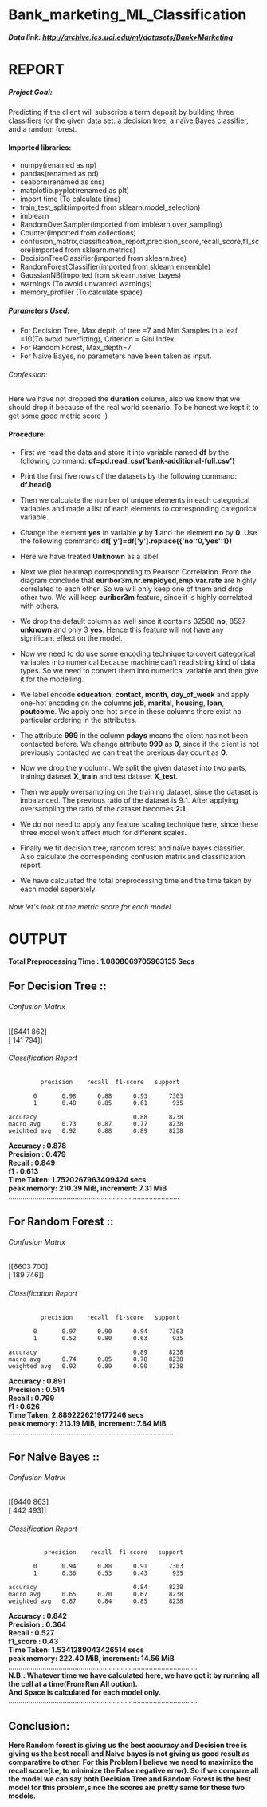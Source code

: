 # Bank_marketing_ML_Classification

##### Data link: http://archive.ics.uci.edu/ml/datasets/Bank+Marketing

# REPORT
##### Project Goal: 
Predicting if the client will subscribe a term deposit by building three classifiers for the given data set: a decision tree, a naïve Bayes classifier, and a random forest.
#### Imported libraries:
*	numpy(renamed as np)
*	pandas(renamed as pd)
*	seaborn(renamed as sns)
*	matplotlib.pyplot(renamed as plt)
*   import time    (To calculate time)
*	train_test_split(imported from sklearn.model_selection)
*	imblearn 
*	RandomOverSampler(imported from imblearn.over_sampling)
*	Counter(imported from collections)
*	confusion_matrix,classification_report,precision_score,recall_score,f1_score(imported from sklearn.metrics)
*	DecisionTreeClassifier(imported from sklearn.tree)
*	RandomForestClassifier(imported from sklearn.ensemble)
*	GaussianNB(imported from sklearn.naive_bayes)
*   warnings    (To avoid unwanted warnings)
*   memory_profiler    (To calculate space)

##### Parameters Used:
* For Decision Tree, Max depth of tree =7 and Min Samples in a leaf =10(To avoid overfitting), Criterion = Gini Index.
* For Random Forest, Max_depth=7
* For Naive Bayes, no parameters have been taken as input.

###### Confession:
Here we have not dropped the **duration** column, also we know that we should drop it because of the real world scenario. To be honest we kept it to get some good metric score :)
   
#### Procedure:
*	First we read the data and store it into variable named **df** by the following command:
**df=pd.read_csv('bank-additional-full.csv')**
*	Print the first five rows of the datasets by the following command:
**df.head()**
*	Then we calculate the number of unique elements in each categorical variables and made a list of each elements to corresponding categorical variable.
*	Change the element **yes** in variable **y** by **1** and the element **no** by **0**. Use the following command:
**df['y']=df['y'].replace({'no':0,'yes':1})**
*  Here we have treated **Unknown** as a label.
*	Next we plot heatmap corresponding to Pearson Correlation. From the diagram conclude that **euribor3m**,**nr.employed**,**emp.var.rate** are highly correlated to each other. So we will only keep one of them and drop other two. We will keep **euribor3m** feature, since it is highly correlated with others.
 
*	We drop the default column as well since it contains 32588 **no**, 8597 **unknown** and only 3 **yes**. Hence this feature will not have any significant effect on the model.
*	Now we need to do use some encoding technique to covert categorical variables into numerical because machine can’t read string kind of data types. So we need to convert them into numerical variable and then give it for the modelling.
*	We label encode **education**, **contact**, **month**, **day_of_week** and apply one-hot encoding on the columns **job**, **marital**, **housing**, **loan**, **poutcome**. We apply one-hot since in these columns there exist no particular ordering in the attributes. 
*	The attribute **999** in the column **pdays** means the client has not been contacted before. We change attribute **999** as **0**, since if the client is not previously contacted we can treat the previous day count as **0**.
*	Now we drop the **y** column. We split the given dataset into two parts, training dataset **X_train** and test dataset **X_test**.
*	Then we apply oversampling on the training dataset, since the dataset is imbalanced. The previous ratio of the dataset is 9:1. After applying oversampling the ratio of the dataset becomes **2:1**.
* We do not need to apply any feature scaling technique here, since these three model won’t affect much for different scales.
*	Finally we fit decision tree, random forest and naïve bayes classifier. Also calculate the corresponding confusion matrix and classification report. <br>
*   We have calculated the total preprocessing time and the time taken by each model seperately.

###### Now let's look at the metric score for each model.

# OUTPUT

**Total Preprocessing Time :  1.0808069705963135 Secs**

## For Decision Tree :: 

###### Confusion Matrix  

[[6441  862]<br>
 [ 141  794]]


###### Classification Report  

             precision    recall  f1-score   support

           0       0.98      0.88      0.93      7303
           1       0.48      0.85      0.61       935

    accuracy                           0.88      8238
    macro avg      0.73      0.87      0.77      8238
    weighted avg   0.92      0.88      0.89      8238

**Accuracy :  0.878<br>
Precision :  0.479<br>
Recall :  0.849<br>
f1 :  0.613<br>
Time Taken:  1.7520267963409424 secs<br>
peak memory: 210.39 MiB, increment: 7.31 MiB**<br>
.....................................................................................

## For Random Forest :: 

###### Confusion Matrix  

[[6603  700]<br>
 [ 189  746]]


###### Classification Report  

             precision    recall  f1-score   support

           0       0.97      0.90      0.94      7303
           1       0.52      0.80      0.63       935

    accuracy                           0.89      8238
    macro avg      0.74      0.85      0.78      8238
    weighted avg   0.92      0.89      0.90      8238

**Accuracy :  0.891<br>
Precision :  0.514<br>
Recall :  0.799<br>
f1 :  0.626<br>
Time Taken:  2.8892226219177246 secs<br>
peak memory: 213.19 MiB, increment: 7.84 MiB<br>**
..................................................................................

## For Naive Bayes :: 

###### Confusion Matrix  

[[6440  863]<br>
 [ 442  493]]


###### Classification Report  

              precision    recall  f1-score   support

           0       0.94      0.88      0.91      7303
           1       0.36      0.53      0.43       935

    accuracy                           0.84      8238
    macro avg      0.65      0.70      0.67      8238
    weighted avg   0.87      0.84      0.85      8238

**Accuracy  :  0.842<br>
Precision :  0.364<br>
Recall    :  0.527<br>
f1_score  :  0.43<br>
Time Taken:  1.5341289043426514 secs<br>
peak memory: 222.40 MiB, increment: 14.56 MiB<br>**
..............................................................................................<br>
**N.B.: Whatever time we have calculated here, we have got it by running all the cell at a time(From Run All option).**<br>
        **And Space is calculated for each model only.**<br>
...............................................................................................
## Conclusion:
**Here Random forest is giving us the best accuracy and Decision tree is giving us the best recall and Naive bayes is not giving us good result as comparative to other. For this Problem I believe we need to maximize the recall score(i.e, to minimize the False negative error). So if we compare all the model we can say both Decision Tree and Random Forest  is the best model for this problem,since the scores are pretty same for these two models.**
